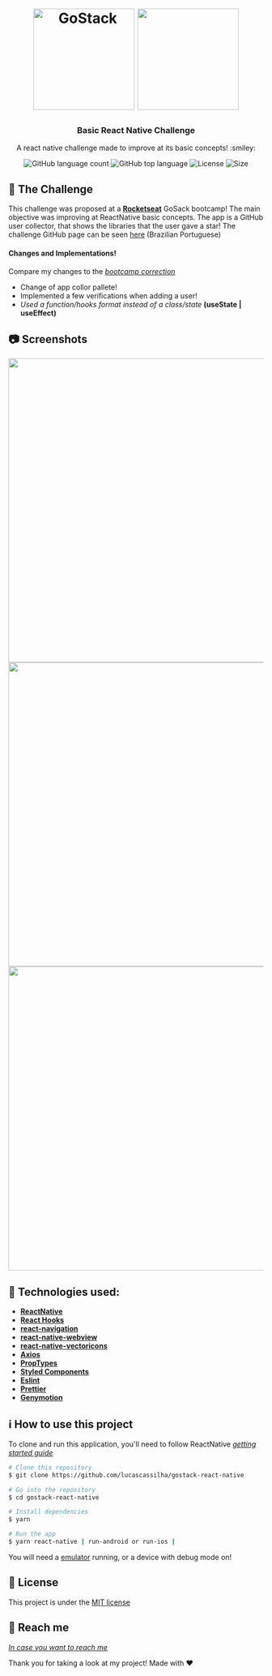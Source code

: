 <h1 align="center">
    <img alt="GoStack" src="https://rocketseat-cdn.s3-sa-east-1.amazonaws.com/bootcamp-header.png" width="200px" />
    <img height= "200" src="https://cdn.worldvectorlogo.com/logos/react.svg"/>
</h1>

<h3 align="center">
  Basic React Native Challenge
</h3>
<p align="center">
  A react native challenge made to improve at its basic concepts! :smiley:
</p>

<p align="center">
  <img alt="GitHub language count" src="https://img.shields.io/github/languages/count/lucascassilha/gostack-react-native?color=green">
  
  <img alt="GitHub top language" src="https://img.shields.io/github/languages/top/lucascassilha/gostack-react-native?color=green">

  <img alt="License" src="https://img.shields.io/badge/license-MIT-%2304D361?color=green">
  
  <img alt="Size" src="https://img.shields.io/github/repo-size/lucascassilha/gostack-react-native?color=green">
  

</p>

:rocket: The Challenge
------------------
This challenge was proposed at a [**Rocketseat**](https://rocketseat.com.br/) GoSack bootcamp! The main objective was improving at ReactNative basic concepts.
The app is a GitHub user collector, that shows the libraries that the user gave a star!
The challenge GitHub page can be seen [here](https://github.com/Rocketseat/bootcamp-gostack-desafio-06/blob/master/README.md#desafio-06-aplica%C3%A7%C3%A3o-com-react-native)
(Brazilian Portuguese)

#### Changes and Implementations!
Compare my changes to the [*bootcamp correction*](https://github.com/Rocketseat/bootcamp-gostack-desafio-06/)

- Change of app collor pallete!
- Implemented a few verifications when adding a user!
- *Used a function/hooks format instead of a class/state* **(useState | useEffect)**

:camera: Screenshots
----------------------

<p align="center">
  <img alt="" height="600"  src="http://i.imgur.com/oeuCXFb.png">
  
  <img alt="" height="600" src="http://i.imgur.com/3txA2oa.png">

  <img alt="" height="600" src="http://i.imgur.com/ABk1gUV.png">

</p>

:wrench: Technologies used:
----------------------
- [**ReactNative**](https://facebook.github.io/react-native/)
- [**React Hooks**](https://reactjs.org/docs/hooks-intro.html)
- [**react-navigation**](https://reactnavigation.org/)
- [**react-native-webview**](https://github.com/react-native-community/react-native-webview)
- [**react-native-vectoricons**](https://github.com/oblador/react-native-vector-icons)
- [**Axios**](https://github.com/axios/axios)
- [**PropTypes**](https://www.npmjs.com/package/prop-types)
- [**Styled Components**](https://styled-components.com/)
- [**Eslint**](https://eslint.org/)
- [**Prettier**](https://prettier.io/)
- [**Genymotion**](https://www.genymotion.com/)

## :information_source: How to use this project
To clone and run this application, you'll need to follow ReactNative [*getting started guide*](https://facebook.github.io/react-native/docs/getting-started)

```bash
# Clone this repository
$ git clone https://github.com/lucascassilha/gostack-react-native

# Go into the repository
$ cd gostack-react-native

# Install dependencies
$ yarn

# Run the app
$ yarn react-native | run-android or run-ios |
```
You will need a [emulator](https://genymotion.com) running, or a device with debug mode on!


## :scroll: License

This project is under the [MIT license](LICENSE)

:speech_balloon: Reach me
----------

[*In case you want to reach me*](https://www.linkedin.com/in/lcassilha/)



Thank you for taking a look at my project! Made with ♥

